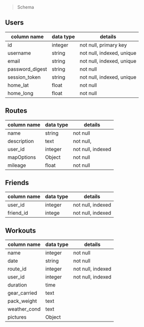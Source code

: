 


> Schema

## Users
column name     | data type | details
----------------|-----------|-----------------------
id              | integer   | not null, primary key
username        | string    | not null, indexed, unique
email           | string    | not null, indexed, unique
password_digest | string    | not null
session_token   | string    | not null, indexed, unique
home_lat        | float     | not null
home_long       | float     | not null

## Routes
column name     | data type | details
----------------|-----------|-----------------------
name            | string    | not null
description     | text      | not null,
user_id         | integer   | not null, indexed
mapOptions      | Object    | not null
mileage         | float     | not null

## Friends
column name     | data type | details
----------------|-----------|-----------------------
user_id         | integer   | not null, indexed
friend_id       | intege    | not null, indexed

## Workouts
column name     | data type | details
----------------|-----------|-----------------------
name            | integer   | not null
date            | string    | not null
route_id        | integer   | not null, indexed
user_id         | integer   | not null, indexed
duration        | time      |
gear_carried    | text      |
pack_weight     | text      |
weather_cond    | text      |
pictures        | Object    |
